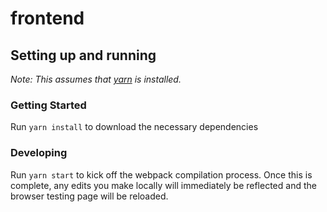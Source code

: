 # frontend

## Setting up and running
_Note: This assumes that [yarn](https://yarnpkg.com/) is installed._

### Getting Started

Run `yarn install` to download the necessary dependencies

### Developing

Run `yarn start` to kick off the webpack compilation process. Once this is complete, any edits you make
locally will immediately be reflected and the browser testing page will be reloaded.
